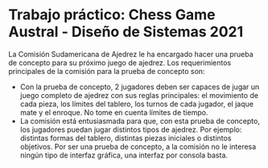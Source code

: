 # Trabajo práctico: Chess Game Austral - Diseño de Sistemas 2021

La Comisión Sudamericana de Ajedrez le ha encargado hacer una prueba de
concepto para su próximo juego de ajedrez.
Los requerimientos principales de la comisión para la prueba de concepto son:
- Con la prueba de concepto, 2 jugadores deben ser capaces de jugar un juego
completo de ajedrez con sus reglas principales: el movimiento de cada pieza, los
límites del tablero, los turnos de cada jugador, el jaque mate y el enroque. No tome
en cuenta límites de tiempo.
- La comisión está entusiasmada para que, con esta prueba de concepto, los
jugadores puedan jugar distintos tipos de ajedrez. Por ejemplo: distintas formas del
tablero, distintas piezas iniciales o distintos objetivos.
Por ser una prueba de concepto, a la comisión no le interesa ningún tipo de interfaz
gráfica, una interfaz por consola basta.
